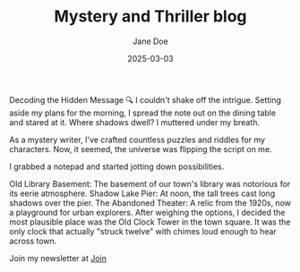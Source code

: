 ﻿---
layout: layouts/post.njk
author: "Jane Doe"
title: Mystery and Thriller blog
tags: post
description: mystery post
date: 2025-03-03
---

Decoding the Hidden Message 🔍
I couldn't shake off the intrigue. Setting aside my plans for the morning, I spread the note out on the dining table and stared at it. Where shadows dwell? I muttered under my breath.

As a mystery writer, I've crafted countless puzzles and riddles for my characters. Now, it seemed, the universe was flipping the script on me.

I grabbed a notepad and started jotting down possibilities.

Old Library Basement: The basement of our town's library was notorious for its eerie atmosphere.
Shadow Lake Pier: At noon, the tall trees cast long shadows over the pier.
The Abandoned Theater: A relic from the 1920s, now a playground for urban explorers.
After weighing the options, I decided the most plausible place was the Old Clock Tower in the town square. It was the only clock that actually "struck twelve" with chimes loud enough to hear across town.



Join my newsletter at <a href="{% link 'join' %}">Join</a>